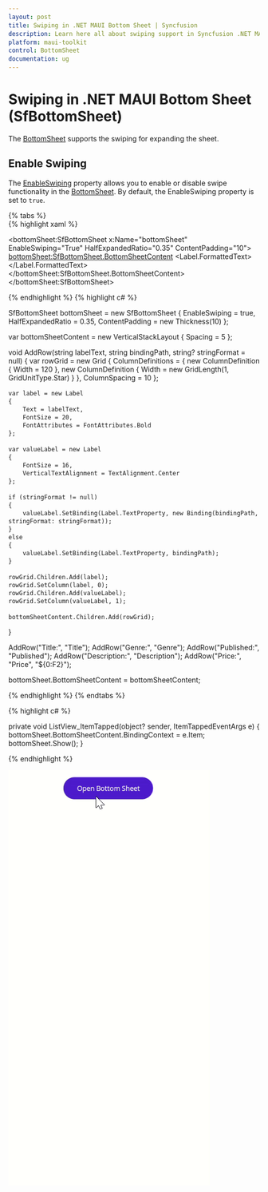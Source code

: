 ```yaml
---
layout: post
title: Swiping in .NET MAUI Bottom Sheet | Syncfusion
description: Learn here all about swiping support in Syncfusion .NET MAUI Bottom Sheet (SfBottomSheet) control and more.
platform: maui-toolkit
control: BottomSheet
documentation: ug
---
```

# Swiping in .NET MAUI Bottom Sheet (SfBottomSheet)

The [BottomSheet](https://help.syncfusion.com/cr/maui-toolkit/Syncfusion.Maui.Toolkit.BottomSheet.SfBottomSheet.html) supports the swiping for expanding the sheet. 

## Enable Swiping

The [EnableSwiping](https://help.syncfusion.com/cr/maui-toolkit/Syncfusion.Maui.Toolkit.BottomSheet.SfBottomSheet.html#Syncfusion_Maui_Toolkit_BottomSheet_SfBottomSheet_EnableSwiping) property allows you to enable or disable swipe functionality in the [BottomSheet](https://help.syncfusion.com/cr/maui-toolkit/Syncfusion.Maui.Toolkit.BottomSheet.SfBottomSheet.html). By default, the EnableSwiping property is set to `true`.

{% tabs %}	
{% highlight xaml %}

<bottomSheet:SfBottomSheet x:Name="bottomSheet" EnableSwiping="True" HalfExpandedRatio="0.35" ContentPadding="10">
    <bottomSheet:SfBottomSheet.BottomSheetContent>
        <VerticalStackLayout Spacing="5" x:Name="bottomSheetContent">
            <Grid ColumnDefinitions="120, *" ColumnSpacing="10">
                <Label Text="Title:" FontSize="20" FontAttributes="Bold"/>
                <Label Text="{Binding Title}" FontSize="16" VerticalTextAlignment="Center" Grid.Column="1"/>
            </Grid>
            <Grid ColumnDefinitions="120, *" ColumnSpacing="10">
                <Label Text="Genre:" FontSize="20" FontAttributes="Bold"/>
                <Label Text="{Binding Genre}" FontSize="16" VerticalTextAlignment="Center" Grid.Column="1"/>
            </Grid>
            <Grid ColumnDefinitions="120, *" ColumnSpacing="10">
                <Label Text="Published:" FontSize="20" FontAttributes="Bold"/>
                <Label Text="{Binding Published}" FontSize="16" VerticalTextAlignment="Center" Grid.Column="1"/>
            </Grid>
            <Grid ColumnDefinitions="120, *" ColumnSpacing="10">
                <Label Text="Description:" FontSize="20" FontAttributes="Bold"/>
                <Label Text="{Binding Description}" FontSize="16" VerticalTextAlignment="Center" Grid.Column="1"/>
            </Grid>
            <Grid ColumnDefinitions="120, *" ColumnSpacing="10">
                <Label Text="Price:" FontSize="20" FontAttributes="Bold"/>
                <Label FontSize="16" VerticalTextAlignment="Center" Grid.Column="1">
                    <Label.FormattedText>
                        <FormattedString>
                            <Span Text="$" FontAttributes="Bold" />
                            <Span Text="{Binding Price, StringFormat='{0:F2}'}" />
                        </FormattedString>
                    </Label.FormattedText>
                </Label>
            </Grid>
        </VerticalStackLayout>
    </bottomSheet:SfBottomSheet.BottomSheetContent>
</bottomSheet:SfBottomSheet>
	
{% endhighlight %}
{% highlight c# %}

SfBottomSheet bottomSheet = new SfBottomSheet
{
    EnableSwiping = true,
    HalfExpandedRatio = 0.35,
    ContentPadding = new Thickness(10)
};

var bottomSheetContent = new VerticalStackLayout { Spacing = 5 };

void AddRow(string labelText, string bindingPath, string? stringFormat = null)
{
    var rowGrid = new Grid
    {
        ColumnDefinitions =
        {
            new ColumnDefinition { Width = 120 },
            new ColumnDefinition { Width = new GridLength(1, GridUnitType.Star) }
        },
        ColumnSpacing = 10
    };

    var label = new Label
    {
        Text = labelText,
        FontSize = 20,
        FontAttributes = FontAttributes.Bold
    };

    var valueLabel = new Label
    {
        FontSize = 16,
        VerticalTextAlignment = TextAlignment.Center
    };

    if (stringFormat != null)
    {
        valueLabel.SetBinding(Label.TextProperty, new Binding(bindingPath, stringFormat: stringFormat));
    }
    else
    {
        valueLabel.SetBinding(Label.TextProperty, bindingPath);
    }

    rowGrid.Children.Add(label);
    rowGrid.SetColumn(label, 0);
    rowGrid.Children.Add(valueLabel);
    rowGrid.SetColumn(valueLabel, 1);

    bottomSheetContent.Children.Add(rowGrid);
}

AddRow("Title:", "Title");
AddRow("Genre:", "Genre");
AddRow("Published:", "Published");
AddRow("Description:", "Description");
AddRow("Price:", "Price", "${0:F2}");

bottomSheet.BottomSheetContent = bottomSheetContent;

{% endhighlight %}
{% endtabs %}

{% highlight c# %}

private void ListView_ItemTapped(object? sender, ItemTappedEventArgs e)
{
    bottomSheet.BottomSheetContent.BindingContext = e.Item;
    bottomSheet.Show();
}

{% endhighlight %}

![Swiping Image for BottomSheet](images/swiping.gif)